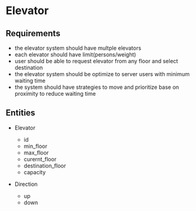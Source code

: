 # Elevator

## Requirements
- the elevator system should have multple elevators
- each elevator should have limit(persons/weight)
- user should be able to request elevator from any floor and select destination
- the elevator system should be optimize to server users with minimum waiting time
- the system should have strategies to move and prioritize base on proximity to reduce waiting time 


## Entities
- Elevator
    - id
    - min_floor
    - max_floor
    - curernt_floor
    - destination_floor
    - capacity

- Direction
    - up
    - down

